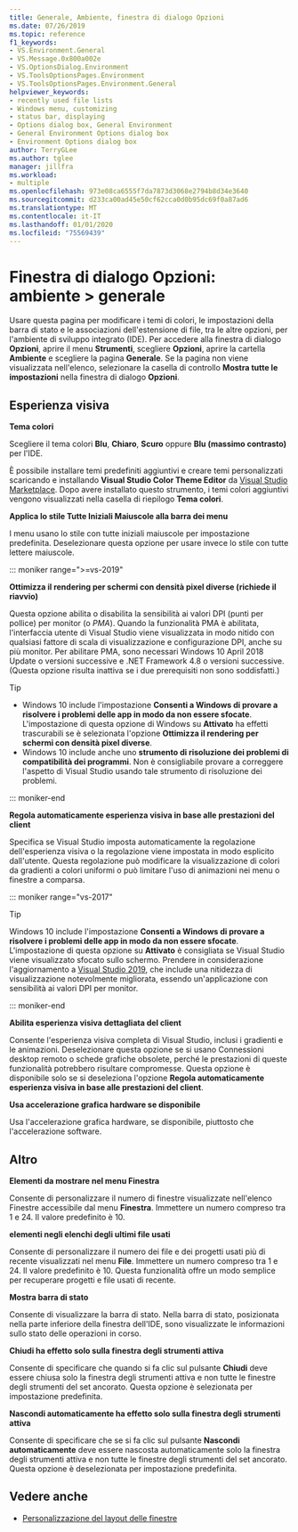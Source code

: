 ```yaml
---
title: Generale, Ambiente, finestra di dialogo Opzioni
ms.date: 07/26/2019
ms.topic: reference
f1_keywords:
- VS.Environment.General
- VS.Message.0x800a002e
- VS.OptionsDialog.Environment
- VS.ToolsOptionsPages.Environment
- VS.ToolsOptionsPages.Environment.General
helpviewer_keywords:
- recently used file lists
- Windows menu, customizing
- status bar, displaying
- Options dialog box, General Environment
- General Environment Options dialog box
- Environment Options dialog box
author: TerryGLee
ms.author: tglee
manager: jillfra
ms.workload:
- multiple
ms.openlocfilehash: 973e08ca6555f7da7873d3068e2794b8d34e3640
ms.sourcegitcommit: d233ca00ad45e50cf62cca0d0b95dc69f0a87ad6
ms.translationtype: MT
ms.contentlocale: it-IT
ms.lasthandoff: 01/01/2020
ms.locfileid: "75569439"
---
```

# <a name="options-dialog-box-environment--general"></a>Finestra di dialogo Opzioni: ambiente \> generale

Usare questa pagina per modificare i temi di colori, le impostazioni della barra di stato e le associazioni dell'estensione di file, tra le altre opzioni, per l'ambiente di sviluppo integrato (IDE). Per accedere alla finestra di dialogo **Opzioni**, aprire il menu **Strumenti**, scegliere **Opzioni**, aprire la cartella **Ambiente** e scegliere la pagina **Generale**. Se la pagina non viene visualizzata nell'elenco, selezionare la casella di controllo **Mostra tutte le impostazioni** nella finestra di dialogo **Opzioni**.

## <a name="visual-experience"></a>Esperienza visiva

**Tema colori**

Scegliere il tema colori **Blu**, **Chiaro**, **Scuro** oppure **Blu (massimo contrasto)** per l'IDE.

È possibile installare temi predefiniti aggiuntivi e creare temi personalizzati scaricando e installando **Visual Studio Color Theme Editor** da [Visual Studio Marketplace](https://marketplace.visualstudio.com/items?itemName=VisualStudioPlatformTeam.VisualStudio2017ColorThemeEditor). Dopo avere installato questo strumento, i temi colori aggiuntivi vengono visualizzati nella casella di riepilogo **Tema colori**.

**Applica lo stile Tutte Iniziali Maiuscole alla barra dei menu**

I menu usano lo stile con tutte iniziali maiuscole per impostazione predefinita. Deselezionare questa opzione per usare invece lo stile con tutte lettere maiuscole.

::: moniker range=">=vs-2019"

**Ottimizza il rendering per schermi con densità pixel diverse (richiede il riavvio)**

Questa opzione abilita o disabilita la sensibilità ai valori DPI (punti per pollice) per monitor (o *PMA*). Quando la funzionalità PMA è abilitata, l'interfaccia utente di Visual Studio viene visualizzata in modo nitido con qualsiasi fattore di scala di visualizzazione e configurazione DPI, anche su più monitor. Per abilitare PMA, sono necessari Windows 10 April 2018 Update o versioni successive e .NET Framework 4.8 o versioni successive. (Questa opzione risulta inattiva se i due prerequisiti non sono soddisfatti.)

> [!TIP]
> - Windows 10 include l'impostazione **Consenti a Windows di provare a risolvere i problemi delle app in modo da non essere sfocate**. L'impostazione di questa opzione di Windows su **Attivato** ha effetti trascurabili se è selezionata l'opzione **Ottimizza il rendering per schermi con densità pixel diverse**.
> - Windows 10 include anche uno **strumento di risoluzione dei problemi di compatibilità dei programmi**. Non è consigliabile provare a correggere l'aspetto di Visual Studio usando tale strumento di risoluzione dei problemi.

::: moniker-end

**Regola automaticamente esperienza visiva in base alle prestazioni del client**

Specifica se Visual Studio imposta automaticamente la regolazione dell'esperienza visiva o la regolazione viene impostata in modo esplicito dall'utente. Questa regolazione può modificare la visualizzazione di colori da gradienti a colori uniformi o può limitare l'uso di animazioni nei menu o finestre a comparsa.

::: moniker range="vs-2017"

> [!TIP]
> Windows 10 include l'impostazione **Consenti a Windows di provare a risolvere i problemi delle app in modo da non essere sfocate**. L'impostazione di questa opzione su **Attivato** è consigliata se Visual Studio viene visualizzato sfocato sullo schermo. Prendere in considerazione l'aggiornamento a [Visual Studio 2019](https://visualstudio.microsoft.com/downloads), che include una nitidezza di visualizzazione notevolmente migliorata, essendo un'applicazione con sensibilità ai valori DPI per monitor.

::: moniker-end

**Abilita esperienza visiva dettagliata del client**

Consente l'esperienza visiva completa di Visual Studio, inclusi i gradienti e le animazioni. Deselezionare questa opzione se si usano Connessioni desktop remoto o schede grafiche obsolete, perché le prestazioni di queste funzionalità potrebbero risultare compromesse. Questa opzione è disponibile solo se si deseleziona l'opzione **Regola automaticamente esperienza visiva in base alle prestazioni del client**.

**Usa accelerazione grafica hardware se disponibile**

Usa l'accelerazione grafica hardware, se disponibile, piuttosto che l'accelerazione software.

## <a name="other"></a>Altro

**Elementi da mostrare nel menu Finestra**

Consente di personalizzare il numero di finestre visualizzate nell'elenco Finestre accessibile dal menu **Finestra**. Immettere un numero compreso tra 1 e 24. Il valore predefinito è 10.

**elementi negli elenchi degli ultimi file usati**

Consente di personalizzare il numero dei file e dei progetti usati più di recente visualizzati nel menu **File**. Immettere un numero compreso tra 1 e 24. Il valore predefinito è 10. Questa funzionalità offre un modo semplice per recuperare progetti e file usati di recente.

**Mostra barra di stato**

Consente di visualizzare la barra di stato. Nella barra di stato, posizionata nella parte inferiore della finestra dell'IDE, sono visualizzate le informazioni sullo stato delle operazioni in corso.

**Chiudi ha effetto solo sulla finestra degli strumenti attiva**

Consente di specificare che quando si fa clic sul pulsante **Chiudi** deve essere chiusa solo la finestra degli strumenti attiva e non tutte le finestre degli strumenti del set ancorato. Questa opzione è selezionata per impostazione predefinita.

**Nascondi automaticamente ha effetto solo sulla finestra degli strumenti attiva**

Consente di specificare che se si fa clic sul pulsante **Nascondi automaticamente** deve essere nascosta automaticamente solo la finestra degli strumenti attiva e non tutte le finestre degli strumenti del set ancorato. Questa opzione è deselezionata per impostazione predefinita.

## <a name="see-also"></a>Vedere anche

- [Personalizzazione del layout delle finestre](../../ide/customizing-window-layouts-in-visual-studio.md)

